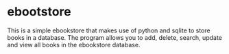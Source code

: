 # ebootstore
This is a simple ebookstore that makes use of python and sqlite to store books in a database. The program allows you to add, delete, search, update and view all books in the ebookstore database.
